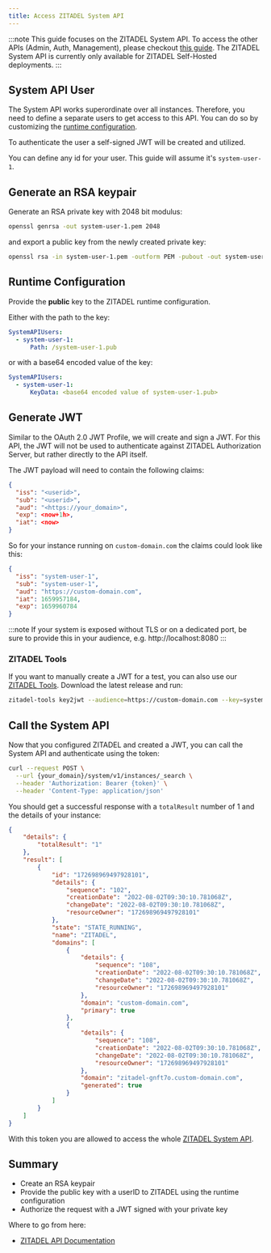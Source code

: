 ```yaml
---
title: Access ZITADEL System API
---
```

:::note
This guide focuses on the ZITADEL System API. To access the other APIs (Admin, Auth, Management), please checkout [this guide](./access-zitadel-apis). 
The ZITADEL System API is currently only available for ZITADEL Self-Hosted deployments.
:::

## System API User

The System API works superordinate over all instances. Therefore, you need to define a separate users to get access to this API.
You can do so by customizing the [runtime configuration](/self-hosting/manage/configure#runtime-configuration).

To authenticate the user a self-signed JWT will be created and utilized.

You can define any id for your user. This guide will assume it's `system-user-1`.

## Generate an RSA keypair

Generate an RSA private key with 2048 bit modulus:

```bash
openssl genrsa -out system-user-1.pem 2048
```

and export a public key from the newly created private key:

```bash
openssl rsa -in system-user-1.pem -outform PEM -pubout -out system-user-1.pub
```

## Runtime Configuration

Provide the **public** key to the ZITADEL runtime configuration.

Either with the path to the key:

```yaml
SystemAPIUsers:
  - system-user-1:
      Path: /system-user-1.pub
```

or with a base64 encoded value of the key:

```yaml
SystemAPIUsers:
  - system-user-1:
      KeyData: <base64 encoded value of system-user-1.pub>
```

## Generate JWT

Similar to the OAuth 2.0 JWT Profile, we will create and sign a JWT. For this API, the JWT will not be used to authenticate against ZITADEL Authorization Server, but rather directly to the API itself.

The JWT payload will need to contain the following claims:

```json
{
  "iss": "<userid>",
  "sub": "<userid>",
  "aud": "<https://your_domain>",
  "exp": <now+1h>,
  "iat": <now>
}
```

So for your instance running on `custom-domain.com` the claims could look like this:

```json
{
  "iss": "system-user-1",
  "sub": "system-user-1",
  "aud": "https://custom-domain.com",
  "iat": 1659957184,
  "exp": 1659960784
}
```

:::note
If your system is exposed without TLS or on a dedicated port, be sure to provide this in your audience, e.g. http://localhost:8080 
:::

### ZITADEL Tools

If you want to manually create a JWT for a test, you can also use our [ZITADEL Tools](https://github.com/zitadel/zitadel-tools). Download the latest release and run:

```bash
zitadel-tools key2jwt --audience=https://custom-domain.com --key=system-user-1.pem --issuer=system-user-1
```

## Call the System API

Now that you configured ZITADEL and created a JWT, you can call the System API and authenticate using the token:

```bash
curl --request POST \
  --url {your_domain}/system/v1/instances/_search \
  --header 'Authorization: Bearer {token}' \
  --header 'Content-Type: application/json'
```

You should get a successful response with a `totalResult` number of 1 and the details of your instance:

```json
{
	"details": {
		"totalResult": "1"
	},
	"result": [
		{
			"id": "172698969497928101",
			"details": {
				"sequence": "102",
				"creationDate": "2022-08-02T09:30:10.781068Z",
				"changeDate": "2022-08-02T09:30:10.781068Z",
				"resourceOwner": "172698969497928101"
			},
			"state": "STATE_RUNNING",
			"name": "ZITADEL",
			"domains": [
				{
					"details": {
						"sequence": "108",
						"creationDate": "2022-08-02T09:30:10.781068Z",
						"changeDate": "2022-08-02T09:30:10.781068Z",
						"resourceOwner": "172698969497928101"
					},
					"domain": "custom-domain.com",
					"primary": true
				},
				{
					"details": {
						"sequence": "108",
						"creationDate": "2022-08-02T09:30:10.781068Z",
						"changeDate": "2022-08-02T09:30:10.781068Z",
						"resourceOwner": "172698969497928101"
					},
					"domain": "zitadel-gnft7o.custom-domain.com",
					"generated": true
				}
			]
		}
	]
}
```

With this token you are allowed to access the whole [ZITADEL System API](/apis/resources/system).

## Summary

* Create an RSA keypair
* Provide the public key with a userID to ZITADEL using the runtime configuration
* Authorize the request with a JWT signed with your private key

Where to go from here:

* [ZITADEL API Documentation](/apis/introduction)
